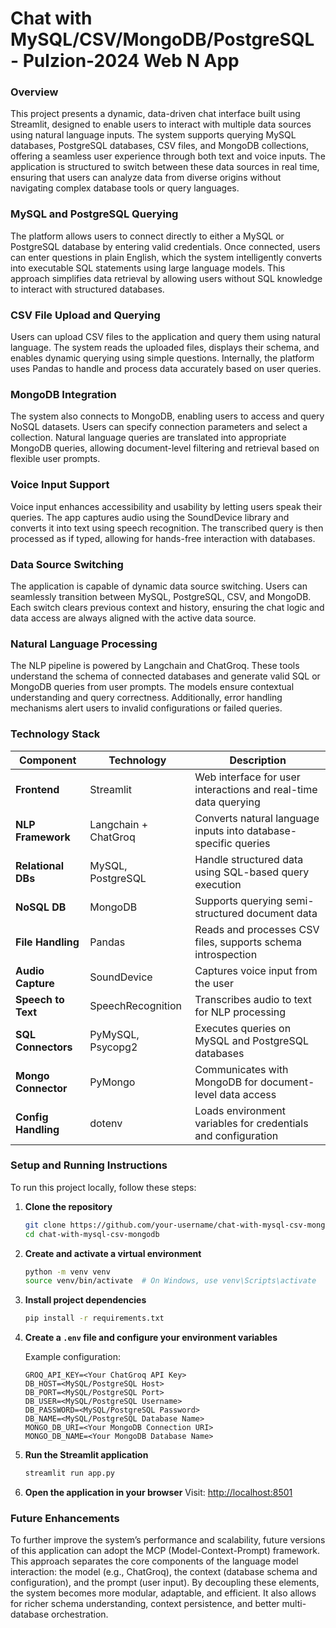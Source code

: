 # Chat with MySQL/CSV/MongoDB/PostgreSQL - Pulzion-2024 Web N App

### Overview

This project presents a dynamic, data-driven chat interface built using Streamlit, designed to enable users to interact with multiple data sources using natural language inputs. The system supports querying MySQL databases, PostgreSQL databases, CSV files, and MongoDB collections, offering a seamless user experience through both text and voice inputs. The application is structured to switch between these data sources in real time, ensuring that users can analyze data from diverse origins without navigating complex database tools or query languages.

### MySQL and PostgreSQL Querying

The platform allows users to connect directly to either a MySQL or PostgreSQL database by entering valid credentials. Once connected, users can enter questions in plain English, which the system intelligently converts into executable SQL statements using large language models. This approach simplifies data retrieval by allowing users without SQL knowledge to interact with structured databases.

### CSV File Upload and Querying

Users can upload CSV files to the application and query them using natural language. The system reads the uploaded files, displays their schema, and enables dynamic querying using simple questions. Internally, the platform uses Pandas to handle and process data accurately based on user queries.

### MongoDB Integration

The system also connects to MongoDB, enabling users to access and query NoSQL datasets. Users can specify connection parameters and select a collection. Natural language queries are translated into appropriate MongoDB queries, allowing document-level filtering and retrieval based on flexible user prompts.

### Voice Input Support

Voice input enhances accessibility and usability by letting users speak their queries. The app captures audio using the SoundDevice library and converts it into text using speech recognition. The transcribed query is then processed as if typed, allowing for hands-free interaction with databases.

### Data Source Switching

The application is capable of dynamic data source switching. Users can seamlessly transition between MySQL, PostgreSQL, CSV, and MongoDB. Each switch clears previous context and history, ensuring the chat logic and data access are always aligned with the active data source.

### Natural Language Processing

The NLP pipeline is powered by Langchain and ChatGroq. These tools understand the schema of connected databases and generate valid SQL or MongoDB queries from user prompts. The models ensure contextual understanding and query correctness. Additionally, error handling mechanisms alert users to invalid configurations or failed queries.

### Technology Stack

| **Component**       | **Technology**       | **Description**                                                 |
| ------------------- | -------------------- | --------------------------------------------------------------- |
| **Frontend**        | Streamlit            | Web interface for user interactions and real-time data querying |
| **NLP Framework**   | Langchain + ChatGroq | Converts natural language inputs into database-specific queries |
| **Relational DBs**  | MySQL, PostgreSQL    | Handle structured data using SQL-based query execution          |
| **NoSQL DB**        | MongoDB              | Supports querying semi-structured document data                 |
| **File Handling**   | Pandas               | Reads and processes CSV files, supports schema introspection    |
| **Audio Capture**   | SoundDevice          | Captures voice input from the user                              |
| **Speech to Text**  | SpeechRecognition    | Transcribes audio to text for NLP processing                    |
| **SQL Connectors**  | PyMySQL, Psycopg2    | Executes queries on MySQL and PostgreSQL databases              |
| **Mongo Connector** | PyMongo              | Communicates with MongoDB for document-level data access        |
| **Config Handling** | dotenv               | Loads environment variables for credentials and configuration   |

### Setup and Running Instructions

To run this project locally, follow these steps:

1. **Clone the repository**

   ```bash
   git clone https://github.com/your-username/chat-with-mysql-csv-mongodb.git
   cd chat-with-mysql-csv-mongodb
   ```

2. **Create and activate a virtual environment**

   ```bash
   python -m venv venv
   source venv/bin/activate  # On Windows, use venv\Scripts\activate
   ```

3. **Install project dependencies**

   ```bash
   pip install -r requirements.txt
   ```

4. **Create a `.env` file and configure your environment variables**

   Example configuration:

   ```env
   GROQ_API_KEY=<Your ChatGroq API Key>
   DB_HOST=<MySQL/PostgreSQL Host>
   DB_PORT=<MySQL/PostgreSQL Port>
   DB_USER=<MySQL/PostgreSQL Username>
   DB_PASSWORD=<MySQL/PostgreSQL Password>
   DB_NAME=<MySQL/PostgreSQL Database Name>
   MONGO_DB_URI=<Your MongoDB Connection URI>
   MONGO_DB_NAME=<Your MongoDB Database Name>
   ```

5. **Run the Streamlit application**

   ```bash
   streamlit run app.py
   ```

6. **Open the application in your browser**
   Visit: [http://localhost:8501](http://localhost:8501)

### Future Enhancements

To further improve the system’s performance and scalability, future versions of this application can adopt the MCP (Model-Context-Prompt) framework. This approach separates the core components of the language model interaction: the model (e.g., ChatGroq), the context (database schema and configuration), and the prompt (user input). By decoupling these elements, the system becomes more modular, adaptable, and efficient. It also allows for richer schema understanding, context persistence, and better multi-database orchestration.

